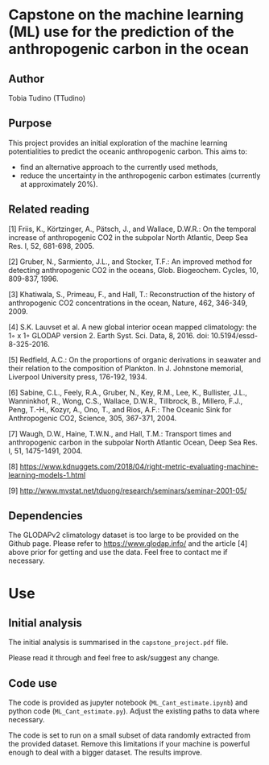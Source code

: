 # Capstone on the machine learning (ML) use for the prediction of the anthropogenic carbon in the ocean

## Author ##

Tobia Tudino (TTudino)

## Purpose ##

This project provides an initial exploration of the machine learning potentialities to predict the oceanic anthropogenic carbon.
This aims to: 
  - find an alternative approach to the currently used methods,
  - reduce the uncertainty in the anthropogenic carbon estimates (currently at approximately 20%).

## Related reading ##

[1] Friis, K., Körtzinger, A., Pätsch, J., and Wallace, D.W.R.: On the temporal increase of anthropogenic CO2 in the subpolar North Atlantic, Deep Sea Res. I, 52, 681-698, 2005.

[2] Gruber, N., Sarmiento, J.L., and Stocker, T.F.: An improved method for detecting anthropogenic CO2 in the oceans, Glob. Biogeochem. Cycles, 10, 809-837, 1996.

[3] Khatiwala, S., Primeau, F., and Hall, T.: Reconstruction of the history of anthropogenic CO2 concentrations in the ocean, Nature, 462, 346-349, 2009.

[4] S.K. Lauvset et al. A new global interior ocean mapped climatology: the 1◦ x 1◦ GLODAP version 2. Earth Syst. Sci. Data, 8, 2016. doi: 10.5194/essd-8-325-2016.

[5] Redfield, A.C.: On the proportions of organic derivations in seawater and their relation to the composition of Plankton. In J. Johnstone memorial, Liverpool University press, 176-192, 1934.

[6] Sabine, C.L., Feely, R.A., Gruber, N., Key, R.M., Lee, K., Bullister, J.L., Wanninkhof, R., Wong, C.S., Wallace, D.W.R., Tillbrock, B., Millero, F.J., Peng, T.-H., Kozyr, A., Ono, T., and Rios, A.F.: The Oceanic Sink for Anthropogenic CO2, Science, 305, 367-371, 2004.

[7] Waugh, D.W., Haine, T.W.N., and Hall, T.M.: Transport times and anthropogenic carbon in the subpolar North Atlantic Ocean, Deep Sea Res. I, 51, 1475-1491, 2004.

[8] https://www.kdnuggets.com/2018/04/right-metric-evaluating-machine-learning-models-1.html

[9] http://www.mvstat.net/tduong/research/seminars/seminar-2001-05/

## Dependencies ##

The GLODAPv2 climatology dataset is too large to be provided on the Github page. Please refer to https://www.glodap.info/ and the article [4] above prior for getting and use the data. Feel free to contact me if necessary.

# Use #

## Initial analysis ##

The initial analysis is summarised in the `capstone_project.pdf` file. 

Please read it through and feel free to ask/suggest any change.

## Code use ##

The code is provided as jupyter notebook (`ML_Cant_estimate.ipynb`) and python code (`ML_Cant_estimate.py`). Adjust the existing paths to data where necessary.

The code is set to run on a small subset of data randomly extracted from the provided dataset. Remove this limitations if your machine is powerful enough to deal with a bigger dataset. The results improve.
